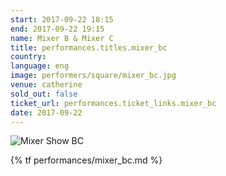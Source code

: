 ```yaml
---
start: 2017-09-22 18:15
end: 2017-09-22 19:15
name: Mixer B & Mixer C
title: performances.titles.mixer_bc
country: 
language: eng
image: performers/square/mixer_bc.jpg
venue: catherine
sold_out: false
ticket_url: performances.ticket_links.mixer_bc
date: 2017-09-22
---
```


<picture>
    <source media="(min-width: 1200px)" srcset="{% asset_path performers/wide/mixer_bc_large.jpg %}">
    <source media="(min-width: 768px)" srcset="{% asset_path performers/wide/mixer_bc_large.jpg %}">
    <img src="{% asset_path performers/square/mixer_bc.jpg %}" alt="Mixer Show BC">
</picture>

{% tf performances/mixer_bc.md %}
